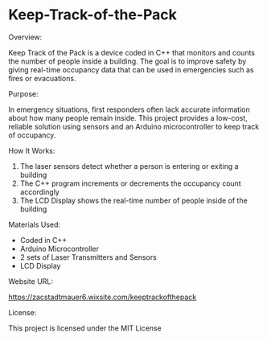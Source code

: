 # Keep-Track-of-the-Pack

Overview:

Keep Track of the Pack is a device coded in C++ that monitors and counts the number of people inside a building. The goal is to improve safety by giving real-time occupancy data that can be used in emergencies such as fires or evacuations.


Purpose:

In emergency situations, first responders often lack accurate information about how many people remain inside. This project provides a low-cost, reliable solution using sensors and an Arduino microcontroller to keep track of occupancy.


How It Works:
1. The laser sensors detect whether a person is entering or exiting a building
2. The C++ program increments or decrements the occupancy count accordingly
3. The LCD Display shows the real-time number of people inside of the building


Materials Used:

- Coded in C++
- Arduino Microcontroller
- 2 sets of Laser Transmitters and Sensors
- LCD Display


Website URL:

https://zacstadtmauer6.wixsite.com/keeptrackofthepack


License:

This project is licensed under the MIT License
